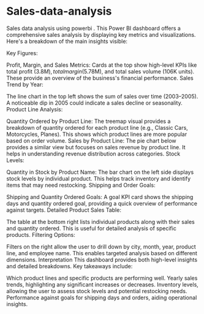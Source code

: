 # Sales-data-analysis
Sales data analysis using powerbi .
This Power BI dashboard offers a comprehensive sales analysis by displaying key metrics and visualizations. Here's a breakdown of the main insights visible:

Key Figures:

Profit, Margin, and Sales Metrics: Cards at the top show high-level KPIs like total profit ($3.8M), total margin ($5.78M), and total sales volume (106K units). These provide an overview of the business's financial performance.
Sales Trend by Year:

The line chart in the top left shows the sum of sales over time (2003–2005). A noticeable dip in 2005 could indicate a sales decline or seasonality.
Product Line Analysis:

Quantity Ordered by Product Line: The treemap visual provides a breakdown of quantity ordered for each product line (e.g., Classic Cars, Motorcycles, Planes). This shows which product lines are more popular based on order volume.
Sales by Product Line: The pie chart below provides a similar view but focuses on sales revenue by product line. It helps in understanding revenue distribution across categories.
Stock Levels:

Quantity in Stock by Product Name: The bar chart on the left side displays stock levels by individual product. This helps track inventory and identify items that may need restocking.
Shipping and Order Goals:

Shipping and Quantity Ordered Goals: A goal KPI card shows the shipping days and quantity ordered goal, providing a quick overview of performance against targets.
Detailed Product Sales Table:

The table at the bottom right lists individual products along with their sales and quantity ordered. This is useful for detailed analysis of specific products.
Filtering Options:

Filters on the right allow the user to drill down by city, month, year, product line, and employee name. This enables targeted analysis based on different dimensions.
Interpretation
This dashboard provides both high-level insights and detailed breakdowns. Key takeaways include:

Which product lines and specific products are performing well.
Yearly sales trends, highlighting any significant increases or decreases.
Inventory levels, allowing the user to assess stock levels and potential restocking needs.
Performance against goals for shipping days and orders, aiding operational insights.
